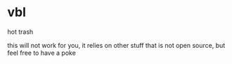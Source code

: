 # vbl
hot trash


this will not work for you, it relies on other stuff that is not open source, but feel free to have a poke
